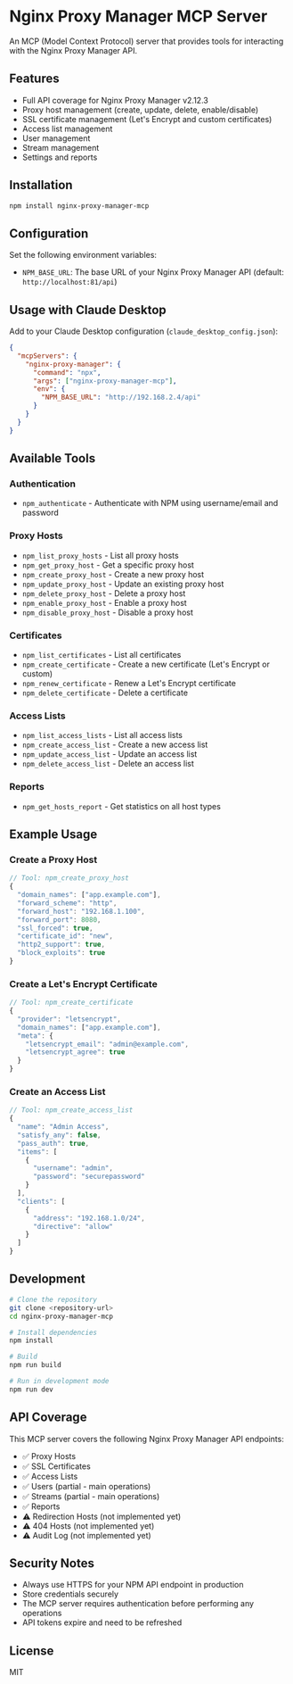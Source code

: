 # Nginx Proxy Manager MCP Server

An MCP (Model Context Protocol) server that provides tools for interacting with the Nginx Proxy Manager API.

## Features

- Full API coverage for Nginx Proxy Manager v2.12.3
- Proxy host management (create, update, delete, enable/disable)
- SSL certificate management (Let's Encrypt and custom certificates)
- Access list management
- User management
- Stream management
- Settings and reports

## Installation

```bash
npm install nginx-proxy-manager-mcp
```

## Configuration

Set the following environment variables:

- `NPM_BASE_URL`: The base URL of your Nginx Proxy Manager API (default: `http://localhost:81/api`)

## Usage with Claude Desktop

Add to your Claude Desktop configuration (`claude_desktop_config.json`):

```json
{
  "mcpServers": {
    "nginx-proxy-manager": {
      "command": "npx",
      "args": ["nginx-proxy-manager-mcp"],
      "env": {
        "NPM_BASE_URL": "http://192.168.2.4/api"
      }
    }
  }
}
```

## Available Tools

### Authentication
- `npm_authenticate` - Authenticate with NPM using username/email and password

### Proxy Hosts
- `npm_list_proxy_hosts` - List all proxy hosts
- `npm_get_proxy_host` - Get a specific proxy host
- `npm_create_proxy_host` - Create a new proxy host
- `npm_update_proxy_host` - Update an existing proxy host
- `npm_delete_proxy_host` - Delete a proxy host
- `npm_enable_proxy_host` - Enable a proxy host
- `npm_disable_proxy_host` - Disable a proxy host

### Certificates
- `npm_list_certificates` - List all certificates
- `npm_create_certificate` - Create a new certificate (Let's Encrypt or custom)
- `npm_renew_certificate` - Renew a Let's Encrypt certificate
- `npm_delete_certificate` - Delete a certificate

### Access Lists
- `npm_list_access_lists` - List all access lists
- `npm_create_access_list` - Create a new access list
- `npm_update_access_list` - Update an access list
- `npm_delete_access_list` - Delete an access list

### Reports
- `npm_get_hosts_report` - Get statistics on all host types

## Example Usage

### Create a Proxy Host

```typescript
// Tool: npm_create_proxy_host
{
  "domain_names": ["app.example.com"],
  "forward_scheme": "http",
  "forward_host": "192.168.1.100",
  "forward_port": 8080,
  "ssl_forced": true,
  "certificate_id": "new",
  "http2_support": true,
  "block_exploits": true
}
```

### Create a Let's Encrypt Certificate

```typescript
// Tool: npm_create_certificate
{
  "provider": "letsencrypt",
  "domain_names": ["app.example.com"],
  "meta": {
    "letsencrypt_email": "admin@example.com",
    "letsencrypt_agree": true
  }
}
```

### Create an Access List

```typescript
// Tool: npm_create_access_list
{
  "name": "Admin Access",
  "satisfy_any": false,
  "pass_auth": true,
  "items": [
    {
      "username": "admin",
      "password": "securepassword"
    }
  ],
  "clients": [
    {
      "address": "192.168.1.0/24",
      "directive": "allow"
    }
  ]
}
```

## Development

```bash
# Clone the repository
git clone <repository-url>
cd nginx-proxy-manager-mcp

# Install dependencies
npm install

# Build
npm run build

# Run in development mode
npm run dev
```

## API Coverage

This MCP server covers the following Nginx Proxy Manager API endpoints:

- ✅ Proxy Hosts
- ✅ SSL Certificates
- ✅ Access Lists
- ✅ Users (partial - main operations)
- ✅ Streams (partial - main operations)
- ✅ Reports
- ⚠️ Redirection Hosts (not implemented yet)
- ⚠️ 404 Hosts (not implemented yet)
- ⚠️ Audit Log (not implemented yet)

## Security Notes

- Always use HTTPS for your NPM API endpoint in production
- Store credentials securely
- The MCP server requires authentication before performing any operations
- API tokens expire and need to be refreshed

## License

MIT
